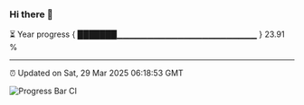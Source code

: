 ### Hi there 👋

⏳ Year progress { ███████▁▁▁▁▁▁▁▁▁▁▁▁▁▁▁▁▁▁▁▁▁▁▁ } 23.91 %

---

⏰ Updated on Sat, 29 Mar 2025 06:18:53 GMT

![Progress Bar CI](https://github.com/liununu/liununu/workflows/Progress%20Bar%20CI/badge.svg)
